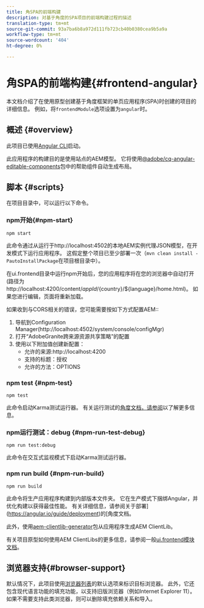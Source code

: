 ```yaml
---
title: 角SPA的前端构建
description: 对基于角度的SPA项目的前端构建过程的描述
translation-type: tm+mt
source-git-commit: 93a7ba6b8a972d111fb723cb40b0380cea9b5a9a
workflow-type: tm+mt
source-wordcount: '404'
ht-degree: 0%

---
```



# 角SPA的前端构建{#frontend-angular}

本文档介绍了在使用原型创建基于角度框架的单页应用程序(SPA)时创建的项目的详细信息。 例如，将`frontendModule`选项设置为`angular`时。

## 概述 {#overview}

此项目已使用[Angular CLI](https://github.com/angular/angular-cli)启动。

此应用程序的构建目的是使用站点的AEM模型。 它将使用[@adobe/cq-angular-editable-components](https://www.npmjs.com/package/@adobe/cq-angular-editable-components)包中的帮助组件自动生成布局。

## 脚本 {#scripts}

在项目目录中，可以运行以下命令。

### npm开始{#npm-start}

```
npm start
```

此命令通过从运行于http://localhost:4502的本地AEM实例代理JSON模型，在开发模式下运行应用程序。 这假定整个项目已至少部署一次（`mvn clean install -PautoInstallPackage`在项目根目录中）。

在ui.frontend目录中运行npm开始后，您的应用程序将在您的浏览器中自动打开(路径为http://localhost:4200/content/${appId}/${country}/${language}/home.html)。 如果您进行编辑，页面将重新加载。

如果收到与CORS相关的错误，您可能需要按如下方式配置AEM::

1. 导航到Configuration Manager(http://localhost:4502/system/console/configMgr)
1. 打开“AdobeGranite跨来源资源共享策略”的配置
1. 使用以下附加值创建新配置：
   * 允许的来源:http://localhost:4200
   * 支持的标题：授权
   * 允许的方法：OPTIONS

### npm test {#npm-test}

```
npm test
```

此命令启动Karma测试运行器。 有关运行测试的[角度文档，请参阅](https://angular.io/guide/testing)以了解更多信息。

### npm运行测试：debug {#npm-run-test-debug}

```
npm run test:debug
```

此命令在交互式监视模式下启动Karma测试运行器。

### npm run build {#npm-run-build}

```
npm run build
```

此命令将生产应用程序构建到内部版本文件夹。 它在生产模式下捆绑Angular，并优化构建以获得最佳性能。 有关详细信息，请参阅关于部署](https://angular.io/guide/deployment)的[角度文档。

此外，使用[aem-clientlib-generator](https://github.com/wcm-io-frontend/aem-clientlib-generator)包从应用程序生成AEM ClientLib。

有关项目原型如何使用AEM ClientLibs的更多信息，请参阅一般[ui.frontend模块文档](uifrontend.md#clientlibs)。

## 浏览器支持{#browser-support}

默认情况下，此项目使用[浏览器列表](https://github.com/browserslist/browserslist)的默认选项来标识目标浏览器。 此外，它还包含现代语言功能的填充功能，以支持旧版浏览器（例如Internet Explorer 11）。 如果不需要支持此类浏览器，则可以删除填充依赖关系和导入。
